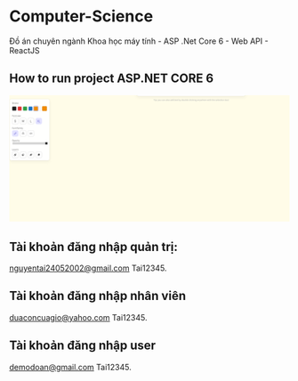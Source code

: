 # Computer-Science
Đồ án chuyên ngành Khoa học máy tính - ASP .Net Core 6 - Web API - ReactJS

## How to run project ASP.NET CORE 6
![Test](./Images/img_1.png)

## Tài khoản đăng nhập quản trị:
nguyentai24052002@gmail.com
Tai12345.

## Tài khoản đăng nhập nhân viên
duaconcuagio@yahoo.com
Tai12345.

## Tài khoản đăng nhập user
demodoan@gmail.com
Tai12345.
